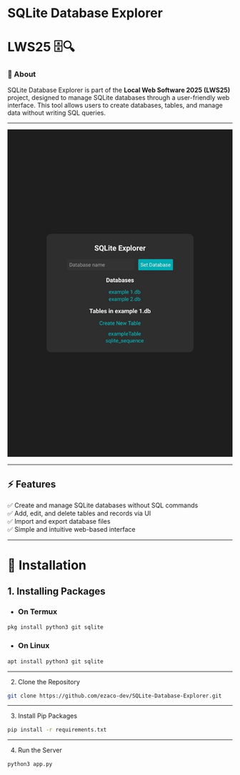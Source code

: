 # SQLite Database Explorer  
# LWS25 🗄️🔍  

### 🎯 About  
SQLite Database Explorer is part of the **Local Web Software 2025 (LWS25)** project, designed to manage SQLite databases through a user-friendly web interface. This tool allows users to create databases, tables, and manage data without writing SQL queries.  

---

<img src="screenshot.jpg">

---

## ⚡ Features  
✅ Create and manage SQLite databases without SQL commands  
✅ Add, edit, and delete tables and records via UI  
✅ Import and export database files  
✅ Simple and intuitive web-based interface  

---

# 🚀 Installation  
## 1. Installing Packages  
- ### On Termux  
```bash  
pkg install python3 git sqlite
```
- ### On Linux

```bash 
apt install python3 git sqlite
```

---

2. Clone the Repository
```bash
git clone https://github.com/ezaco-dev/SQLite-Database-Explorer.git
```

---
3. Install Pip Packages
```bash
pip install -r requirements.txt
```

---

4. Run the Server
```bash
python3 app.py
```